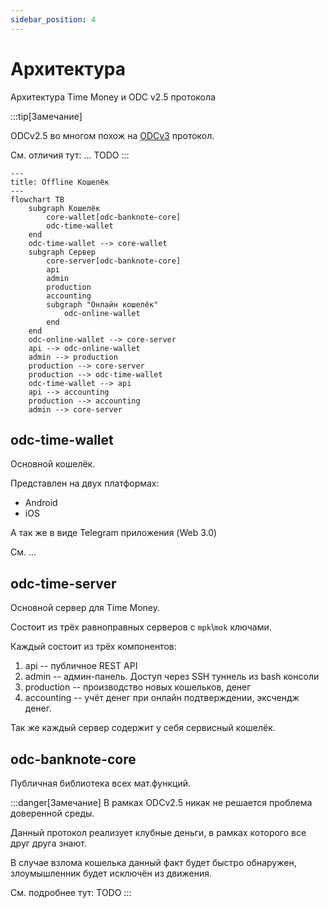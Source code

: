 ```yaml
---
sidebar_position: 4
---
```

# Архитектура

Архитектура Time Money 
и ODC v2.5 протокола


:::tip[Замечание]

ODCv2.5 во многом похож на
[ODCv3](../../project3/intro.md) 
протокол.

Cм. отличия тут: ... TODO
:::


```mermaid
---
title: Offline Кошелёк
---
flowchart TB
    subgraph Кошелёк
        core-wallet[odc-banknote-core]
        odc-time-wallet
    end
    odc-time-wallet --> core-wallet
    subgraph Сервер 
        core-server[odc-banknote-core]
        api
        admin
        production
        accounting
        subgraph "Онлайн кошелёк"
            odc-online-wallet
        end
    end
    odc-online-wallet --> core-server
    api --> odc-online-wallet
    admin --> production
    production --> core-server
    production --> odc-time-wallet
    odc-time-wallet --> api
    api --> accounting
    production --> accounting
    admin --> core-server
```

## odc-time-wallet

Основной кошелёк. 

Представлен на двух платформах:
* Android
* iOS

А так же в виде Telegram приложения
(Web 3.0)

См. ...

## odc-time-server 

Основной сервер для 
Time Money.

Состоит из трёх равноправных серверов
с `mpk`\\`mok` ключами.

Каждый состоит из трёх компонентов:
1. api -- публичное REST API 
1. admin -- админ-панель. Доступ через SSH туннель из bash консоли 
1. production -- производство новых кошельков, денег
1. accounting -- учёт денег при онлайн подтверждении, эксчендж денег.

Так же каждый сервер содержит у себя 
сервисный кошелёк.

## odc-banknote-core

Публичная библиотека всех мат.функций.

:::danger[Замечание]
В рамках ODCv2.5 никак не решается 
проблема доверенной среды.

Данный протокол реализует клубные деньги,
в рамках которого все друг друга знают. 

В случае взлома кошелька данный факт будет быстро обнаружен,
злоумышленник будет исключён из движения.

См. подробнее тут:
TODO
:::
